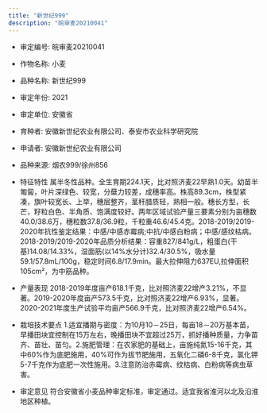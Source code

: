```yaml
---
title: "新世纪999"
description: "皖审麦20210041"
---
```

* 审定编号:  皖审麦20210041

*  作物名称:  小麦

*  品种名称:  新世纪999

*  审定年份:  2021

*  审定单位:  安徽省

* 育种者:  安徽新世纪农业有限公司、泰安市农业科学研究院

*  申请者:  安徽新世纪农业有限公司

*  品种来源:  烟农999/徐州856

*  特征特性
属半冬性品种。全生育期224.1天，比对照济麦22早熟1.0天。幼苗半匍匐，叶片深绿色、较宽，分蘖力较差，成穗率高。株高89.3cm，株型紧凑，旗叶较宽长、上举，穗层整齐，茎秆腊质轻，熟相一般。穗长方型，长芒，籽粒白色、半角质、饱满度较好。两年区域试验产量三要素分别为亩穗数40.0/38.6万，穗粒数37.8/36.9粒，千粒重46.6/45.4克。2018-2019/2019-2020年抗性鉴定结果：中感/中感赤霉病;中抗/中感白粉病；中感/感纹枯病。2018-2019/2019-2020年品质分析结果：容重827/841g/L，粗蛋白(干基)14.08/14.33%，湿面筋(以14%水分计)32.4/30.5%，吸水量59.1/57.8mL/100g，稳定时间6.8/17.9min。最大拉伸阻力637EU,拉伸面积105cm²，为中筋品种。

*  产量表现
2018-2019年度亩产618.1千克，比对照济麦22增产3.21%，不显著。2019-2020年度亩产573.5千克，比对照济麦22增产6.93%，显著。2020-2021年度生产试验平均亩产566.9千克，比对照济麦22增产6.54%。

*  栽培技术要点
1.适宜播期与密度：为10月10－25日，每亩18－20万基本苗，早播田块宜控制在15万左右，晚播田块不宜超过25万，抓好播种质量，力争苗齐、苗壮、苗匀。2.施肥管理：在农家肥的基础上，亩施纯氮15-16千克，其中60%作为底肥施用，40%可作为拔节肥施用，五氧化二磷6-8千克，氯化钾5-7千克作为底肥一次性施用。3.注意防治赤霉病、纹枯病、白粉病等病虫草害。

*  审定意见
符合安徽省小麦品种审定标准，审定通过。适宜我省淮河以北及沿淮地区种植。
